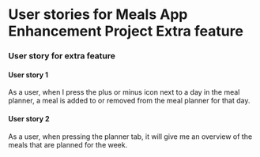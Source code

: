 # User stories for Meals App Enhancement Project Extra feature

### User story for extra feature

#### User story 1
As a user, 
when I press the plus or minus icon next to a day in the meal planner,
a meal is added to or removed from the meal planner for that day.

#### User story 2
As a user,
when pressing the planner tab, it will give me an overview of the
meals that are planned for the week.

